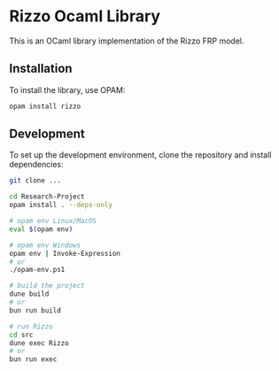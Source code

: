 # Rizzo Ocaml Library

This is an OCaml library implementation of the Rizzo FRP model.

## Installation

To install the library, use OPAM:

```bash
opam install rizzo
```

## Development

To set up the development environment, clone the repository and install dependencies:

```bash
git clone ...

cd Research-Project
opam install . --deps-only

# opam env Linux/MacOS
eval $(opam env)

# opam env Windows
opam env | Invoke-Expression
# or
./opam-env.ps1

# build the project
dune build
# or
bun run build

# run Rizzo
cd src
dune exec Rizzo
# or
bun run exec
```

